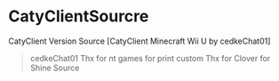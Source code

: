 # CatyClientSourcre
CatyClient Version Source [CatyClient Minecraft Wii U by cedkeChat01]
> cedkeChat01
> Thx for nt games for print custom
> Thx for Clover for Shine Source
